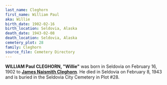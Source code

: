 ```yaml
---
last_name: Cleghorn
first_name: William Paul
aka: Willie
birth_date: 1902-02-16
birth_location: Seldovia, Alaska
death_date: 1943-02-08
death_location: Seldovia, Alaska
cemetery_plot: 28
family: Cleghorn
source_file: Cemetery Directory
---
```

**WILLIAM Paul CLEGHORN, "Willie"** was born in Seldovia on February 16, 1902 to [**James Naismith Cleghorn**](./Cleghorn_James_N.md). He died in Seldovia on February 8, 1943 and is buried in the Seldovia City Cemetery in Plot #28.  
